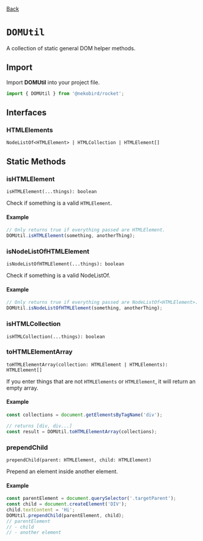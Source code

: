 [Back](../index.md)

# `DOMUtil`

A collection of static general DOM helper methods.

## Import

Import **DOMUtil** into your project file.

```typescript
import { DOMUtil } from '@nekobird/rocket';
```

## Interfaces

### HTMLElements

`NodeListOf<HTMLElement> | HTMLCollection | HTMLElement[]`

## Static Methods

### isHTMLElement

`isHTMLElement(...things): boolean`

Check if something is a valid `HTMLElement`.

#### Example

```typescript
// Only returns true if everything passed are HTMLElement.
DOMUtil.isHTMLElement(something, anotherThing);
```

### isNodeListOfHTMLElement

`isNodeListOfHTMLElement(...things): boolean`

Check if something is a valid NodeListOf<HTMLElement>.

#### Example

```typescript
// Only returns true if everything passed are NodeListOf<HTMLElement>.
DOMUtil.isNodeListOfHTMLElement(something, anotherThing);
```

### isHTMLCollection

`isHTMLCollection(...things): boolean`

### toHTMLElementArray

`toHTMLElementArray(collection: HTMLElement | HTMLElements): HTMLElement[]`

If you enter things that are not `HTMLElements` or `HTMLElement`, it will return an empty array.

#### Example

```typescript
const collections = document.getElementsByTagName('div');

// returns [div, div...]
const result = DOMUtil.toHTMLElementArray(collections);
```

### prependChild

`prependChild(parent: HTMLElement, child: HTMLElement)`

Prepend an element inside another element.

#### Example

```typescript
const parentElement = document.querySelector('.targetParent');
const child = document.createElement('DIV');
child.textContent = 'Hi';
DOMUtil.prependChild(parentElement, child);
// parentElement
// - child
// - another element
```
